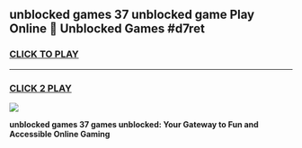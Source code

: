 
## unblocked games 37 unblocked game Play Online 👋 Unblocked Games #d7ret
<h3>
<a href="https://premium.freeplayer.one?title=unblocked_games_37&ref=21F">CLICK TO PLAY</a></h3>
<hr>

<h3>
<a href="https://premium.freeplayer.one?title=unblocked_games_37&ref=21F">CLICK 2 PLAY</a>
  
</h3>

<a href="https://premium.freeplayer.one?title=unblocked_games_37&ref=21F/"><img src="https://clearcache.store/games.png"></a>


**unblocked games 37 games unblocked: Your Gateway to Fun and Accessible Online Gaming**

